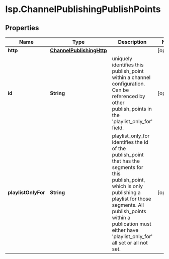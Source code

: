 # Isp.ChannelPublishingPublishPoints

## Properties

Name | Type | Description | Notes
------------ | ------------- | ------------- | -------------
**http** | [**ChannelPublishingHttp**](ChannelPublishingHttp.md) |  | [optional] 
**id** | **String** | uniquely identifies this publish_point within a channel configuration. Can be referenced by other publish_points in the &#39;playlist_only_for&#39; field. | [optional] 
**playlistOnlyFor** | **String** | playlist_only_for identifies the id of the publish_point that has the segments for this publish_point, which is only publishing a playlist for those segments. All publish_points within a publication must either have &#39;playlist_only_for&#39; all set or all not set. | [optional] 


